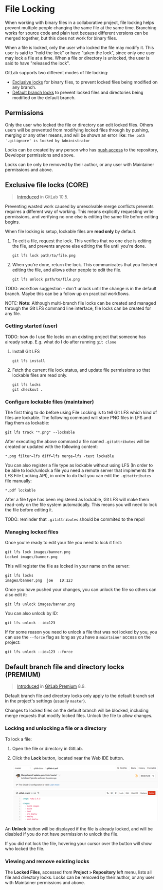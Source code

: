 # File Locking

When working with binary files in a collaborative project, file locking helps
prevent multiple people changing the same file at the same time. Branching works
for source code and plain text because different versions can be merged
together, but this does not work for binary files.

When a file is locked, only the user who locked the file may modify it. This
user is said to "hold the lock" or have "taken the lock", since only one user
may lock a file at a time. When a file or directory is unlocked, the user is
said to have "released the lock".

GitLab supports two different modes of file locking:

- [Exclusive locks](#exclusive-file-locks) for binary files, to
  prevent locked files being modified on any branch.
- [Default branch locks](#default-branch-file-and-directory-locks) to prevent
  locked files and directories being modified on the default branch.

## Permissions

Only the user who locked the file or directory can edit locked files. Others
users will be prevented from modifying locked files through by pushing, merging
or any other means, and will be shown an error like: `The path '.gitignore' is
locked by Administrator`

Locks can be created by any person who has [push access](../permissions.md) to
the repository, Developer permissions and above.

Locks can be only be removed by their author, or any user with Maintainer
permissions and above.

## Exclusive file locks **(CORE)**

> [Introduced](https://gitlab.com/gitlab-org/gitlab-foss/-/issues/35856) in GitLab 10.5.

Preventing wasted work caused by unresolvable merge conflicts prevents requires
a different way of working. This means explicitly requesting write permissions,
and verifying no one else is editing the same file before editing begins.

When file locking is setup, lockable files are **read only** by default.

1. To edit a file, request the lock. This verifies that no one else is editing
   the file, and prevents anyone else editing the file until you're done.

   ```shell
   git lfs lock path/to/file.png
   ```

1. When you're done, return the lock. This communicates that you finished
   editing the file, and allows other people to edit the file.

   ```shell
   git lfs unlock path/to/file.png
   ```

TODO: workflow suggestion - don't unlock until the change is in the default
branch. Maybe this can be a follow up on practical workflows.

NOTE: **Note:**
Although multi-branch file locks can be created and managed through the Git LFS
command line interface, file locks can be created for any file.

### Getting started (user)

TODO: how do I use file locks on an existing project that someone has already
setup. E.g. what do I do after running `git clone`

1. Install Git LFS

   ```shell
   git lfs install
   ```

1. Fetch the current file lock status, and update file permissions so that
   lockable files are read only.

   ```shell
   git lfs locks
   git checkout .
   ```

### Configure lockable files (maintainer)

The first thing to do before using File Locking is to tell Git LFS which
kind of files are lockable. The following command will store PNG files
in LFS and flag them as lockable:

```shell
git lfs track "*.png" --lockable
```

After executing the above command a file named `.gitattributes` will be
created or updated with the following content:

```shell
*.png filter=lfs diff=lfs merge=lfs -text lockable
```

You can also register a file type as lockable without using LFS
(In order to be able to lock/unlock a file you need a remote server that implements the LFS File Locking API),
in order to do that you can edit the `.gitattributes` file manually:

```shell
*.pdf lockable
```

After a file type has been registered as lockable, Git LFS will make
them read-only on the file system automatically. This means you will
need to lock the file before editing it.

TODO: reminder that `.gitattributes` should be commited to the repo!

### Managing locked files

Once you're ready to edit your file you need to lock it first:

```shell
git lfs lock images/banner.png
Locked images/banner.png
```

This will register the file as locked in your name on the server:

```shell
git lfs locks
images/banner.png  joe   ID:123
```

Once you have pushed your changes, you can unlock the file so others can
also edit it:

```shell
git lfs unlock images/banner.png
```

You can also unlock by ID:

```shell
git lfs unlock --id=123
```

If for some reason you need to unlock a file that was not locked by you,
you can use the `--force` flag as long as you have a `maintainer` access on
the project:

```shell
git lfs unlock --id=123 --force
```

## Default branch file and directory locks **(PREMIUM)**

> [Introduced](https://gitlab.com/gitlab-org/gitlab/-/merge_requests/440) in [GitLab Premium](https://about.gitlab.com/pricing/) 8.9.

Default branch file and directory locks only apply to the default branch set in
the project's settings (usually `master`).

Changes to locked files on the default branch will be blocked, including merge
requests that modify locked files. Unlock the file to allow changes.

### Locking and unlocking a file or a directory

To lock a file:

1. Open the file or directory in GitLab.
1. Click the **Lock** button, located near the Web IDE button.

   ![Locking file](img/file_lock.png)

An **Unlock** button will be displayed if the file is already locked, and
will be disabled if you do not have permission to unlock the file.

If you did not lock the file, hovering your cursor over the button will show who
locked the file.

### Viewing and remove existing locks

The **Locked Files**, accessed from **Project > Repository** left menu, lists
all file and directory locks. Locks can be removed by their author, or any user
with Maintainer permissions and above.

